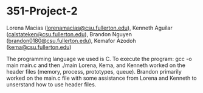 # 351-Project-2
Lorena Macias (lorenamacias@csu.fullerton.edu),
Kenneth Aguilar (calstateken@csu.fullerton.edu),
Brandon Nguyen (brandon0180@csu.fullerton.edu),
Kemafor Azodoh (kema@csu.fullerton.edu)

The programming language we used is C.
To execute the program: gcc -o main main.c and then 
                        ./main
Lorena, Kema, and Kenneth worked on the header files (memory, process, prototypes, queue). Brandon primarily worked on the main.c file with some assistance from Lorena and Kenneth to unserstand how to use header files.            

